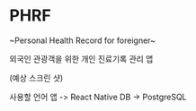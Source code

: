 # PHRF
~Personal Health Record for foreigner~

외국인 관광객을 위한 개인 진료기록 관리 앱

(예상 스크린 샷)

사용할 언어
앱 -> React Native
DB -> PostgreSQL
